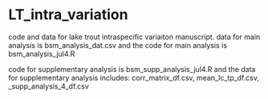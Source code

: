 # LT_intra_variation
 code and data for lake trout intraspecific variaiton manuscript.
 data for main analysis is bsm_analysis_dat.csv and the code for main analysis is bsm_analysis_jul4.R

code for supplementary analysis is bsm_supp_analysis_jul4.R and the data for supplementary analysis includes: corr_matrix_df.csv, mean_lc_tp_df.csv, _supp_analysis_4_df.csv
